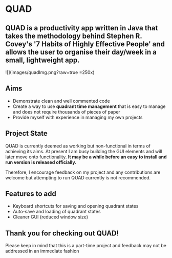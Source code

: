# QUAD

## QUAD is a productivity app written in Java that takes the methodology behind Stephen R. Covey's '7 Habits of Highly Effective People' and allows the user to organise their day/week in a small, lightweight app.

![](images/quadImg.png?raw=true =250x)

## Aims

* Demonstrate clean and well commented code
* Create a way to use **quadrant time management** that is easy to
  manage and does not require thousands of pieces of paper
* Provide myself with experience in managing my own projects

## Project State

QUAD is currently deemed as working but non-functional in terms of
achieving its aims. At present I am busy building the GUI elements and
will later move onto functionality. **It may be a while before an easy to
install and run version is released officially.**

Therefore, I encourage feedback on my project and any contributions are
welcome but attempting to run QUAD currently is not recommended.

## Features to add
* Keyboard shortcuts for saving and opening quadrant states
* Auto-save and loading of quadrant states
* Cleaner GUI (reduced window size)

## Thank you for checking out QUAD!

Please keep in mind that this is a part-time project and feedback may not be addressed in an immediate fashion
